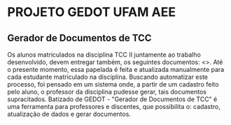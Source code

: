 # PROJETO GEDOT UFAM AEE

## Gerador de Documentos de TCC

Os alunos matriculados na disciplina TCC II juntamente ao trabalho desenvolvido, devem entregar também, os seguintes documentos: <<citar os documentos>>. Até o presente momento, essa papelada é feita e atualizada manualmente para cada estudante matriculado na disciplina. Buscando automatizar este processo, foi pensado em um sistema onde, a partir de um cadastro feito pelo aluno, o professor da disciplina pudesse gerar, tais documentos supracitados. Batizado de GEDOT - "Gerador de Documentos de TCC" é uma ferramenta para professores e discentes, que possibilita o: cadastro, atualização de dados e gerar documentos.